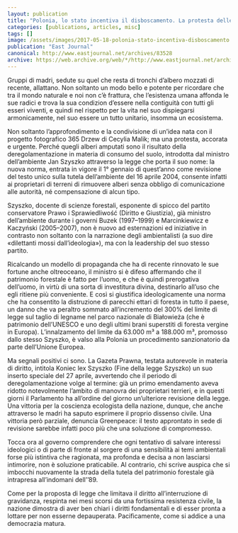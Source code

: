```yaml
---
layout: publication
title: "Polonia, lo stato incentiva il disboscamento. La protesta delle madri"
categories: [publications, articles, misc]
tags: []
image: /assets/images/2017-05-18-polonia-stato-incentiva-disboscamento.jpg
publication: "East Journal"
canonical: http://www.eastjournal.net/archives/83528
archive: https://web.archive.org/web/*/http://www.eastjournal.net/archives/83528
---
```


Gruppi di madri, sedute su quel che resta di tronchi d’albero mozzati di recente, allattano. Non soltanto un modo bello e potente per ricordare che tra il mondo naturale e noi non c’è frattura, che l’esistenza umana affonda le sue radici e trova la sua condizion d’essere nella contiguità con tutti gli esseri viventi, e quindi nel rispetto per la vita nel suo dispiegarsi armonicamente, nel suo essere un tutto unitario, insomma un ecosistema.

Non soltanto l’approfondimento e la condivisione di un’idea nata con il progetto fotografico 365 Drzew di Cecylia Malik; ma una protesta, accorata e urgente. Perché quegli alberi amputati sono il risultato della deregolamentazione in materia di consumo del suolo, introdotta dal ministro dell’ambiente Jan Szyszko attraverso la legge che porta il suo nome: la nuova norma, entrata in vigore il 1° gennaio di quest’anno come revisione del testo unico sulla tutela dell’ambiente del 16 aprile 2004, consente infatti ai proprietari di terreni di rimuovere alberi senza obbligo di comunicazione alle autorità, né compensazione di alcun tipo.

Szyszko, docente di scienze forestali, esponente di spicco del partito conservatore Prawo i Sprawiedliwość (Diritto e Giustizia), già ministro dell’ambiente durante i governi Buzek (1997–1999) e Marcinkiewicz e Kaczyński (2005–2007), non è nuovo ad esternazioni ed iniziative in contrasto non soltanto con la narrazione degli ambientalisti (a suo dire «dilettanti mossi dall’ideologia»), ma con la leadership del suo stesso partito.

Ricalcando un modello di propaganda che ha di recente rinnovato le sue fortune anche oltreoceano, il ministro si è difeso affermando che il patrimonio forestale è fatto per l’uomo, e che è quindi prerogativa dell’uomo, in virtù di una sorta di investitura divina, destinarlo all’uso che egli ritiene più conveniente. E così si giustifica ideologicamente una norma che ha consentito la distruzione di parecchi ettari di foresta in tutto il paese, un danno che va peraltro sommato all’incremento del 300% del limite di legge sul taglio di legname nel parco nazionale di Białowieża (che è patrimonio dell’UNESCO e uno degli ultimi brani superstiti di foresta vergine in Europa). L’innalzamento del limite da 63.000 m³ a 188.000 m³, promosso dallo stesso Szyszko, è valso alla Polonia un procedimento sanzionatorio da parte dell’Unione Europea.

Ma segnali positivi ci sono. La Gazeta Prawna, testata autorevole in materia di diritto, intitola Koniec lex Szyszko (Fine della legge Szyszko) un suo inserto speciale del 27 aprile, avvertendo che il periodo di deregolamentazione volge al termine: già un primo emendamento aveva ridotto notevolmente l’ambito di manovra dei proprietari terrieri, e in questi giorni il Parlamento ha all’ordine del giorno un’ulteriore revisione della legge. Una vittoria per la coscienza ecologista della nazione, dunque, che anche attraverso le madri ha saputo esprimere il proprio dissenso civile. Una vittoria però parziale, denuncia Greenpeace: il testo approntato in sede di revisione sarebbe infatti poco più che una soluzione di compromesso.

Tocca ora al governo comprendere che ogni tentativo di salvare interessi ideologici o di parte di fronte al sorgere di una sensibilità ai temi ambientali forse più istintiva che ragionata, ma profonda e decisa a non lasciarsi intimorire, non è soluzione praticabile. Al contrario, chi scrive auspica che si imbocchi nuovamente la strada della tutela del patrimonio forestale già intrapresa all’indomani dell’’89.

Come per la proposta di legge che limitava il diritto all’interruzione di gravidanza, respinta nei mesi scorsi da una fortissima resistenza civile, la nazione dimostra di aver ben chiari i diritti fondamentali e di esser pronta a lottare per non esserne depauperata. Pacificamente, come si addice a una democrazia matura.
